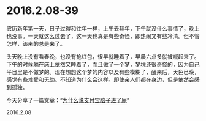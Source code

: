 2016.2.08-39
============
农历新年第一天，日子过得和往年一样，上午去拜年，下午就没什么事情了，晚上也没事。一天就这么过去了，这一天也真是有些奇怪，即热闹又有些冷清。但不管怎样，该来的总是来了。

头天晚上没有看春晚，也没有抢红包，很早就睡着了，早晨六点多就被喊起来了。下午的时候躺在床上依然又睡着了，而且做了一个梦，梦境还很奇怪的，因为自己平日里是不做梦的。现在想想这个梦的内容以及有些模糊了，醒来后，天色已晚，感觉有些难受和无助。不知道为什么会这样。即使亲人们都在身边，但是依然会感到孤独。

今天分享了一篇文章：“[为什么说支付宝脑子进了屎](http://mp.weixin.qq.com/s?__biz=MjM5ODQwMjA4MA==&mid=401312085&idx=1&sn=0175591141e8eed35372bef70a8f2ccf&scene=1&srcid=0208wam5BNzKnqC3OBHJ6SoM#rd)”

2016.2.08